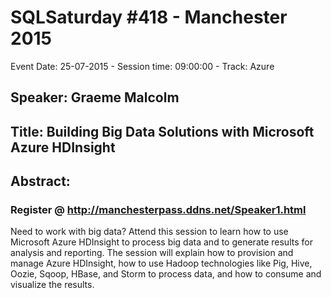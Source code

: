 # SQLSaturday #418 - Manchester 2015
Event Date: 25-07-2015 - Session time: 09:00:00 - Track: Azure
## Speaker: Graeme Malcolm
## Title: Building Big Data Solutions with Microsoft Azure HDInsight 
## Abstract:
### Register @ http://manchesterpass.ddns.net/Speaker1.html

Need to work with big data? Attend this session to learn how to use Microsoft Azure HDInsight to process big data and to generate results for analysis and reporting. The session will explain how to provision and manage Azure HDInsight, how to use Hadoop technologies like Pig, Hive, Oozie, Sqoop, HBase, and Storm to process data, and how to consume and visualize the results.
